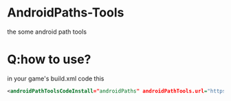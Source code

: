 # AndroidPaths-Tools
the some android path tools
# Q:how to use?
in your game's build.xml code this
```xml
<androidPathToolsCodeInstall="androidPaths" androidPathTools.url="https://github.com/nmslq/AndroidPaths" if "android"/>
